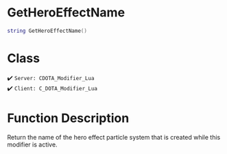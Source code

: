 # GetHeroEffectName
```lua
string GetHeroEffectName()
```
# Class
✔️ `Server: CDOTA_Modifier_Lua`  
✔️ `Client: C_DOTA_Modifier_Lua`  

# Function Description
Return the name of the hero effect particle system that is created while this modifier is active.
